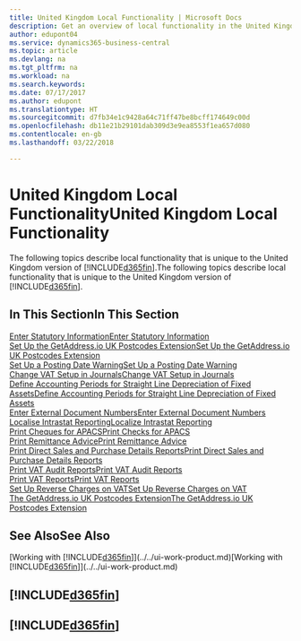 ```yaml
---
title: United Kingdom Local Functionality | Microsoft Docs
description: Get an overview of local functionality in the United Kingdom version of Business Central.
author: edupont04
ms.service: dynamics365-business-central
ms.topic: article
ms.devlang: na
ms.tgt_pltfrm: na
ms.workload: na
ms.search.keywords: 
ms.date: 07/17/2017
ms.author: edupont
ms.translationtype: HT
ms.sourcegitcommit: d7fb34e1c9428a64c71ff47be8bcff174649c00d
ms.openlocfilehash: db11e21b29101dab309d3e9ea8553f1ea657d080
ms.contentlocale: en-gb
ms.lasthandoff: 03/22/2018

---
```

# <a name="united-kingdom-local-functionality"></a><span data-ttu-id="ba5f7-103">United Kingdom Local Functionality</span><span class="sxs-lookup"><span data-stu-id="ba5f7-103">United Kingdom Local Functionality</span></span>
<span data-ttu-id="ba5f7-104">The following topics describe local functionality that is unique to the United Kingdom version of [!INCLUDE[d365fin](../../includes/d365fin_md.md)].</span><span class="sxs-lookup"><span data-stu-id="ba5f7-104">The following topics describe local functionality that is unique to the United Kingdom version of [!INCLUDE[d365fin](../../includes/d365fin_md.md)].</span></span>  

## <a name="in-this-section"></a><span data-ttu-id="ba5f7-105">In This Section</span><span class="sxs-lookup"><span data-stu-id="ba5f7-105">In This Section</span></span>  
[<span data-ttu-id="ba5f7-106">Enter Statutory Information</span><span class="sxs-lookup"><span data-stu-id="ba5f7-106">Enter Statutory Information</span></span>](how-to-enter-statutory-information.md)  
[<span data-ttu-id="ba5f7-107">Set Up the GetAddress.io UK Postcodes Extension</span><span class="sxs-lookup"><span data-stu-id="ba5f7-107">Set Up the GetAddress.io UK Postcodes Extension</span></span>](uk-setup-postal-code-service.md)  
[<span data-ttu-id="ba5f7-108">Set Up a Posting Date Warning</span><span class="sxs-lookup"><span data-stu-id="ba5f7-108">Set Up a Posting Date Warning</span></span>](how-to-set-up-a-posting-date-warning.md)  
[<span data-ttu-id="ba5f7-109">Change VAT Setup in Journals</span><span class="sxs-lookup"><span data-stu-id="ba5f7-109">Change VAT Setup in Journals</span></span>](how-to-change-vat-setup-in-journals.md)  
[<span data-ttu-id="ba5f7-110">Define Accounting Periods for Straight Line Depreciation of Fixed Assets</span><span class="sxs-lookup"><span data-stu-id="ba5f7-110">Define Accounting Periods for Straight Line Depreciation of Fixed Assets</span></span>](how-to-define-accounting-periods-for-straight-line-depreciation-of-fixed-assets.md)  
[<span data-ttu-id="ba5f7-111">Enter External Document Numbers</span><span class="sxs-lookup"><span data-stu-id="ba5f7-111">Enter External Document Numbers</span></span>](how-to-enter-external-document-numbers.md)  
[<span data-ttu-id="ba5f7-112">Localise Intrastat Reporting</span><span class="sxs-lookup"><span data-stu-id="ba5f7-112">Localize Intrastat Reporting</span></span>](how-to-localize-intrastat-reporting.md)  
[<span data-ttu-id="ba5f7-113">Print Cheques for APACS</span><span class="sxs-lookup"><span data-stu-id="ba5f7-113">Print Checks for APACS</span></span>](how-to-print-checks-for-apacs.md)  
[<span data-ttu-id="ba5f7-114">Print Remittance Advice</span><span class="sxs-lookup"><span data-stu-id="ba5f7-114">Print Remittance Advice</span></span>](how-to-print-remittance-advice.md)  
[<span data-ttu-id="ba5f7-115">Print Direct Sales and Purchase Details Reports</span><span class="sxs-lookup"><span data-stu-id="ba5f7-115">Print Direct Sales and Purchase Details Reports</span></span>](how-to-print-direct-sales-and-purchase-details-reports.md)  
[<span data-ttu-id="ba5f7-116">Print VAT Audit Reports</span><span class="sxs-lookup"><span data-stu-id="ba5f7-116">Print VAT Audit Reports</span></span>](how-to-print-vat-audit-reports.md)  
[<span data-ttu-id="ba5f7-117">Print VAT Reports</span><span class="sxs-lookup"><span data-stu-id="ba5f7-117">Print VAT Reports</span></span>](how-to-print-vat-reports.md)  
[<span data-ttu-id="ba5f7-118">Set Up Reverse Charges on VAT</span><span class="sxs-lookup"><span data-stu-id="ba5f7-118">Set Up Reverse Charges on VAT</span></span>](how-to-set-up-reverse-charges-on-vat.md)  
[<span data-ttu-id="ba5f7-119">The GetAddress.io UK Postcodes Extension</span><span class="sxs-lookup"><span data-stu-id="ba5f7-119">The GetAddress.io UK Postcodes Extension</span></span>](../../ui-extensions-getaddressio.md)

## <a name="see-also"></a><span data-ttu-id="ba5f7-120">See Also</span><span class="sxs-lookup"><span data-stu-id="ba5f7-120">See Also</span></span>
<span data-ttu-id="ba5f7-121">[Working with [!INCLUDE[d365fin](../../includes/d365fin_md.md)]](../../ui-work-product.md)</span><span class="sxs-lookup"><span data-stu-id="ba5f7-121">[Working with [!INCLUDE[d365fin](../../includes/d365fin_md.md)]](../../ui-work-product.md)</span></span>  

## [!INCLUDE[d365fin](../../includes/free_trial_md.md)]  
## [!INCLUDE[d365fin](../../includes/training_link_md.md)]

